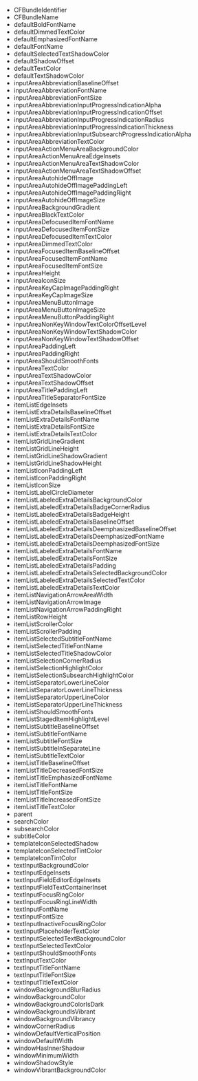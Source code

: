 - CFBundleIdentifier
- CFBundleName
- defaultBoldFontName
- defaultDimmedTextColor
- defaultEmphasizedFontName
- defaultFontName
- defaultSelectedTextShadowColor
- defaultShadowOffset
- defaultTextColor
- defaultTextShadowColor
- inputAreaAbbreviationBaselineOffset
- inputAreaAbbreviationFontName
- inputAreaAbbreviationFontSize
- inputAreaAbbreviationInputProgressIndicationAlpha
- inputAreaAbbreviationInputProgressIndicationOffset
- inputAreaAbbreviationInputProgressIndicationRadius
- inputAreaAbbreviationInputProgressIndicationThickness
- inputAreaAbbreviationInputSubsearchProgressIndicationAlpha
- inputAreaAbbreviationTextColor
- inputAreaActionMenuAreaBackgroundColor
- inputAreaActionMenuAreaEdgeInsets
- inputAreaActionMenuAreaTextShadowColor
- inputAreaActionMenuAreaTextShadowOffset
- inputAreaAutohideOffImage
- inputAreaAutohideOffImagePaddingLeft
- inputAreaAutohideOffImagePaddingRight
- inputAreaAutohideOffImageSize
- inputAreaBackgroundGradient
- inputAreaBlackTextColor
- inputAreaDefocusedItemFontName
- inputAreaDefocusedItemFontSize
- inputAreaDefocusedItemTextColor
- inputAreaDimmedTextColor
- inputAreaFocusedItemBaselineOffset
- inputAreaFocusedItemFontName
- inputAreaFocusedItemFontSize
- inputAreaHeight
- inputAreaIconSize
- inputAreaKeyCapImagePaddingRight
- inputAreaKeyCapImageSize
- inputAreaMenuButtonImage
- inputAreaMenuButtonImageSize
- inputAreaMenuButtonPaddingRight
- inputAreaNonKeyWindowTextColorOffsetLevel
- inputAreaNonKeyWindowTextShadowColor
- inputAreaNonKeyWindowTextShadowOffset
- inputAreaPaddingLeft
- inputAreaPaddingRight
- inputAreaShouldSmoothFonts
- inputAreaTextColor
- inputAreaTextShadowColor
- inputAreaTextShadowOffset
- inputAreaTitlePaddingLeft
- inputAreaTitleSeparatorFontSize
- itemListEdgeInsets
- itemListExtraDetailsBaselineOffset
- itemListExtraDetailsFontName
- itemListExtraDetailsFontSize
- itemListExtraDetailsTextColor
- itemListGridLineGradient
- itemListGridLineHeight
- itemListGridLineShadowGradient
- itemListGridLineShadowHeight
- itemListIconPaddingLeft
- itemListIconPaddingRight
- itemListIconSize
- itemListLabelCircleDiameter
- itemListLabeledExtraDetailsBackgroundColor
- itemListLabeledExtraDetailsBadgeCornerRadius
- itemListLabeledExtraDetailsBadgeHeight
- itemListLabeledExtraDetailsBaselineOffset
- itemListLabeledExtraDetailsDeemphasizedBaselineOffset
- itemListLabeledExtraDetailsDeemphasizedFontName
- itemListLabeledExtraDetailsDeemphasizedFontSize
- itemListLabeledExtraDetailsFontName
- itemListLabeledExtraDetailsFontSize
- itemListLabeledExtraDetailsPadding
- itemListLabeledExtraDetailsSelectedBackgroundColor
- itemListLabeledExtraDetailsSelectedTextColor
- itemListLabeledExtraDetailsTextColor
- itemListNavigationArrowAreaWidth
- itemListNavigationArrowImage
- itemListNavigationArrowPaddingRight
- itemListRowHeight
- itemListScrollerColor
- itemListScrollerPadding
- itemListSelectedSubtitleFontName
- itemListSelectedTitleFontName
- itemListSelectedTitleShadowColor
- itemListSelectionCornerRadius
- itemListSelectionHighlightColor
- itemListSelectionSubsearchHighlightColor
- itemListSeparatorLowerLineColor
- itemListSeparatorLowerLineThickness
- itemListSeparatorUpperLineColor
- itemListSeparatorUpperLineThickness
- itemListShouldSmoothFonts
- itemListStagedItemHighlightLevel
- itemListSubtitleBaselineOffset
- itemListSubtitleFontName
- itemListSubtitleFontSize
- itemListSubtitleInSeparateLine
- itemListSubtitleTextColor
- itemListTitleBaselineOffset
- itemListTitleDecreasedFontSize
- itemListTitleEmphasizedFontName
- itemListTitleFontName
- itemListTitleFontSize
- itemListTitleIncreasedFontSize
- itemListTitleTextColor
- parent
- searchColor
- subsearchColor
- subtitleColor
- templateIconSelectedShadow
- templateIconSelectedTintColor
- templateIconTintColor
- textInputBackgroundColor
- textInputEdgeInsets
- textInputFieldEditorEdgeInsets
- textInputFieldTextContainerInset
- textInputFocusRingColor
- textInputFocusRingLineWidth
- textInputFontName
- textInputFontSize
- textInputInactiveFocusRingColor
- textInputPlaceholderTextColor
- textInputSelectedTextBackgroundColor
- textInputSelectedTextColor
- textInputShouldSmoothFonts
- textInputTextColor
- textInputTitleFontName
- textInputTitleFontSize
- textInputTitleTextColor
- windowBackgroundBlurRadius
- windowBackgroundColor
- windowBackgroundColorIsDark
- windowBackgroundIsVibrant
- windowBackgroundVibrancy
- windowCornerRadius
- windowDefaultVerticalPosition
- windowDefaultWidth
- windowHasInnerShadow
- windowMinimumWidth
- windowShadowStyle
- windowVibrantBackgroundColor